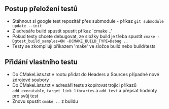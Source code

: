 Postup přeložení testů
-----------------------
- Stáhnout si google test repozitář přes submodule - příkaz `git submodule update --init`
- Z adresáře build spustit spustit příkaz `cmake ..'
- Pokud testy chcete debugovat, ze složky build je třeba spustit `cmake -Dgtest_build_samples=ON -DCMAKE_BUILD_TYPE=Debug ..`
- Testy se zkompilují příkazem 'make' ve složce build nebo build/tests

Přidání vlastního testu
------------------------
- Do CMakeLists.txt v rootu přidat do Headers a Sources případné nové zdrojové soubory
- Do CMakeLists.txt v adresáři tests zkopírovat trojici příkazů `add_executable`, `target_link_libraries` a `add_test` a přepsat hodnoty pro svůj test
- Znovu spustit `cmake ..` z buildu


